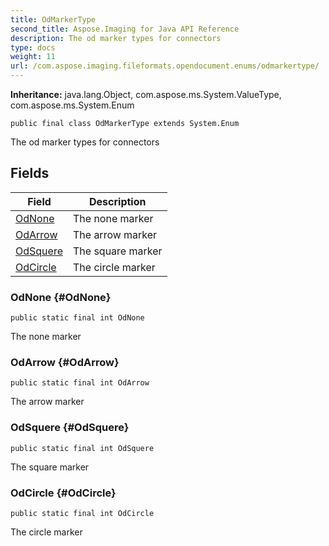 ```yaml
---
title: OdMarkerType
second_title: Aspose.Imaging for Java API Reference
description: The od marker types for connectors
type: docs
weight: 11
url: /com.aspose.imaging.fileformats.opendocument.enums/odmarkertype/
---
```

**Inheritance:**
java.lang.Object, com.aspose.ms.System.ValueType, com.aspose.ms.System.Enum
```
public final class OdMarkerType extends System.Enum
```

The od marker types for connectors
## Fields

| Field | Description |
| --- | --- |
| [OdNone](#OdNone) | The none marker |
| [OdArrow](#OdArrow) | The arrow marker |
| [OdSquere](#OdSquere) | The square marker |
| [OdCircle](#OdCircle) | The circle marker |
### OdNone {#OdNone}
```
public static final int OdNone
```


The none marker

### OdArrow {#OdArrow}
```
public static final int OdArrow
```


The arrow marker

### OdSquere {#OdSquere}
```
public static final int OdSquere
```


The square marker

### OdCircle {#OdCircle}
```
public static final int OdCircle
```


The circle marker

